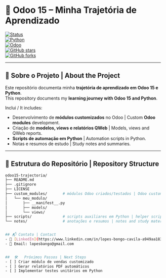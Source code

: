 # 🚀 Odoo 15 – Minha Trajetória de Aprendizado  

[![Status](https://img.shields.io/badge/status-em%20desenvolvimento-yellow)]()  
[![Python](https://img.shields.io/badge/Python-3.9%2B-blue?logo=python)]()  
[![Odoo](https://img.shields.io/badge/Odoo-15.0-purple?logo=odoo)]()  
[![GitHub stars](https://img.shields.io/github/stars/LopesBongo/odoo15-trajectoria?style=social)]()  
[![GitHub forks](https://img.shields.io/github/forks/LopesBongo/odoo15-trajectoria?style=social)]()  

---

## 📖 Sobre o Projeto | About the Project
Este repositório documenta minha **trajetória de aprendizado em Odoo 15 e Python**.  
This repository documents my **learning journey with Odoo 15 and Python**.  

Inclui / It includes:  
- Desenvolvimento de **módulos customizados** no Odoo | Custom **Odoo modules** development.  
- Criação de **modelos, views e relatórios QWeb** | Models, views and QWeb reports.  
- **Scripts de automação em Python** | Automation scripts in Python.  
- Notas e resumos de estudo | Study notes and summaries.  

---

## 📂 Estrutura do Repositório | Repository Structure

```bash
odoo15-trajectoria/
├── README.md
├── .gitignore
├── LICENSE
├── custom_modules/       # módulos Odoo criados/testados | Odoo custom modules
│   └── meu_modulo/
│       ├── __manifest__.py
│       ├── models/
│       └── views/
├── scripts/              # scripts auxiliares em Python | helper scripts
└── notes/                # anotações e resumos | notes and study materials


## 📬 Contato | Contact
- 💼 [LinkedIn](https://www.linkedin.com/in/lopes-bongo-cavila-a949aa183)
- 📧 Email: lopesbango@gmail.com


##  🛠️   Próximos Passos | Next Steps
- [ ] Criar módulo de vendas customizado  
- [ ] Gerar relatórios PDF automáticos  
- [ ] Implementar testes unitários em Python  



